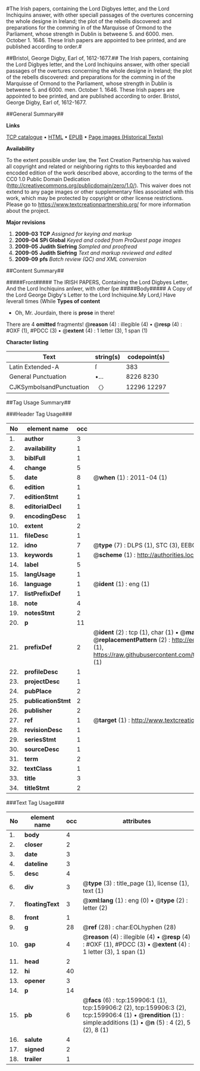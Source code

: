 #The Irish papers, containing the Lord Digbyes letter, and the Lord Inchiquins answer, with other speciall passages of the overtures concerning the whole designe in Ireland; the plot of the rebells discovered: and preparations for the comming in of the Marquisse of Ormond to the Parliament, whose strength in Dublin is betweene 5. and 6000. men. October 1. 1646. These Irish papers are appointed to bee printed, and are published according to order.#

##Bristol, George Digby, Earl of, 1612-1677.##
The Irish papers, containing the Lord Digbyes letter, and the Lord Inchiquins answer, with other speciall passages of the overtures concerning the whole designe in Ireland; the plot of the rebells discovered: and preparations for the comming in of the Marquisse of Ormond to the Parliament, whose strength in Dublin is betweene 5. and 6000. men. October 1. 1646. These Irish papers are appointed to bee printed, and are published according to order.
Bristol, George Digby, Earl of, 1612-1677.

##General Summary##

**Links**

[TCP catalogue](http://www.ota.ox.ac.uk/tcp/)  • 
[HTML](http://tei.it.ox.ac.uk/tcp/Texts-HTML/free/A77/A77520.html)  • 
[EPUB](http://tei.it.ox.ac.uk/tcp/Texts-EPUB/free/A77/A77520.epub) • 
[Page images (Historical Texts)](https://historicaltexts.jisc.ac.uk/eebo-99861680e)

**Availability**

To the extent possible under law, the Text Creation Partnership has waived all copyright and related or neighboring rights to this keyboarded and encoded edition of the work described above, according to the terms of the CC0 1.0 Public Domain Dedication (http://creativecommons.org/publicdomain/zero/1.0/). This waiver does not extend to any page images or other supplementary files associated with this work, which may be protected by copyright or other license restrictions. Please go to https://www.textcreationpartnership.org/ for more information about the project.

**Major revisions**

1. __2009-03__ __TCP__ *Assigned for keying and markup*
1. __2009-04__ __SPi Global__ *Keyed and coded from ProQuest page images*
1. __2009-05__ __Judith Siefring__ *Sampled and proofread*
1. __2009-05__ __Judith Siefring__ *Text and markup reviewed and edited*
1. __2009-09__ __pfs__ *Batch review (QC) and XML conversion*

##Content Summary##

#####Front#####
The IRISH PAPERS, Containing the Lord Digbyes Letter, And the Lord Inchiquins anſwer, with other ſpe
#####Body#####
A Copy of the Lord George Digby's Letter to the Lord Inchiquine.My Lord,I Have ſeverall times (While
**Types of content**

  * Oh, Mr. Jourdain, there is **prose** in there!

There are 4 **omitted** fragments! 
 @__reason__ (4) : illegible (4)  •  @__resp__ (4) : #OXF (1), #PDCC (3)  •  @__extent__ (4) : 1 letter (3), 1 span (1)

**Character listing**


|Text|string(s)|codepoint(s)|
|---|---|---|
|Latin Extended-A|ſ|383|
|General Punctuation|•…|8226 8230|
|CJKSymbolsandPunctuation|〈〉|12296 12297|

##Tag Usage Summary##

###Header Tag Usage###

|No|element name|occ|attributes|
|---|---|---|---|
|1.|__author__|3||
|2.|__availability__|1||
|3.|__biblFull__|1||
|4.|__change__|5||
|5.|__date__|8| @__when__ (1) : 2011-04 (1)|
|6.|__edition__|1||
|7.|__editionStmt__|1||
|8.|__editorialDecl__|1||
|9.|__encodingDesc__|1||
|10.|__extent__|2||
|11.|__fileDesc__|1||
|12.|__idno__|7| @__type__ (7) : DLPS (1), STC (3), EEBO-CITATION (1), PROQUEST (1), VID (1)|
|13.|__keywords__|1| @__scheme__ (1) : http://authorities.loc.gov/ (1)|
|14.|__label__|5||
|15.|__langUsage__|1||
|16.|__language__|1| @__ident__ (1) : eng (1)|
|17.|__listPrefixDef__|1||
|18.|__note__|4||
|19.|__notesStmt__|2||
|20.|__p__|11||
|21.|__prefixDef__|2| @__ident__ (2) : tcp (1), char (1)  •  @__matchPattern__ (2) : ([0-9\-]+):([0-9IVX]+) (1), (.+) (1)  •  @__replacementPattern__ (2) : http://eebo.chadwyck.com/downloadtiff?vid=$1&page=$2 (1), https://raw.githubusercontent.com/textcreationpartnership/Texts/master/tcpchars.xml#$1 (1)|
|22.|__profileDesc__|1||
|23.|__projectDesc__|1||
|24.|__pubPlace__|2||
|25.|__publicationStmt__|2||
|26.|__publisher__|2||
|27.|__ref__|1| @__target__ (1) : http://www.textcreationpartnership.org/docs/. (1)|
|28.|__revisionDesc__|1||
|29.|__seriesStmt__|1||
|30.|__sourceDesc__|1||
|31.|__term__|2||
|32.|__textClass__|1||
|33.|__title__|3||
|34.|__titleStmt__|2||


###Text Tag Usage###

|No|element name|occ|attributes|
|---|---|---|---|
|1.|__body__|4||
|2.|__closer__|2||
|3.|__date__|3||
|4.|__dateline__|3||
|5.|__desc__|4||
|6.|__div__|3| @__type__ (3) : title_page (1), license (1), text (1)|
|7.|__floatingText__|3| @__xml:lang__ (1) : eng (0)  •  @__type__ (2) : letter (2)|
|8.|__front__|1||
|9.|__g__|28| @__ref__ (28) : char:EOLhyphen (28)|
|10.|__gap__|4| @__reason__ (4) : illegible (4)  •  @__resp__ (4) : #OXF (1), #PDCC (3)  •  @__extent__ (4) : 1 letter (3), 1 span (1)|
|11.|__head__|2||
|12.|__hi__|40||
|13.|__opener__|3||
|14.|__p__|14||
|15.|__pb__|6| @__facs__ (6) : tcp:159906:1 (1), tcp:159906:2 (2), tcp:159906:3 (2), tcp:159906:4 (1)  •  @__rendition__ (1) : simple:additions (1)  •  @__n__ (5) : 4 (2), 5 (2), 8 (1)|
|16.|__salute__|4||
|17.|__signed__|2||
|18.|__trailer__|1||
